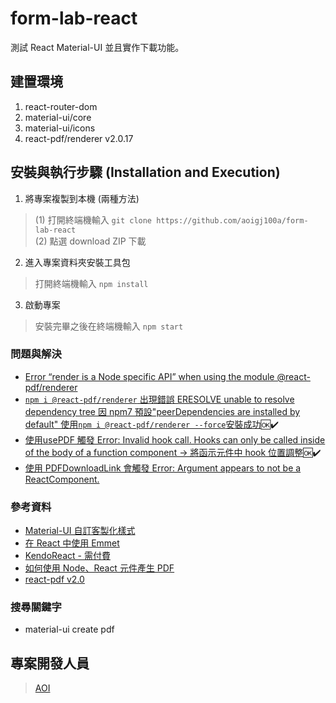 # form-lab-react

測試 React Material-UI 並且實作下載功能。

## 建置環境
1. react-router-dom
2. material-ui/core
3. material-ui/icons
4. react-pdf/renderer v2.0.17

## 安裝與執行步驟 (Installation and Execution)
1. 將專案複製到本機 (兩種方法)
> (1) 打開終端機輸入 
`git clone https://github.com/aoigj100a/form-lab-react`</br>
> (2) 點選 download ZIP 下載

2. 進入專案資料夾安裝工具包
> 打開終端機輸入
`npm install`

3. 啟動專案
> 安裝完畢之後在終端機輸入
`npm start`

### 問題與解決
- [Error “render is a Node specific API” when using the module @react-pdf/renderer](https://stackoverflow.com/questions/67185914/error-render-is-a-node-specific-api-when-using-the-module-react-pdf-renderer)
- [`npm i @react-pdf/renderer` 出現錯誤 ERESOLVE unable to resolve dependency tree 因 npm7 預設"peerDependencies are installed by default" 使用`npm i @react-pdf/renderer --force`安裝成功](https://docs.npmjs.com/cli/v7/configuring-npm/package-json#peerdependencies):ok::heavy_check_mark:
- [使用usePDF 觸發 Error: Invalid hook call. Hooks can only be called inside of the body of a function component -> 將函示元件中 hook 位置調整](https://reactjs.org/link/invalid-hook-call):ok::heavy_check_mark:
- [使用 PDFDownloadLink 會觸發 Error: Argument appears to not be a ReactComponent.](https://www.google.com.tw/search?q=Error:+Argument+appears+to+not+be+a+ReactComponent.+Keys:+type,box,style,props,children&source=lmns&hl=zh-TW&sa=X&ved=2ahUKEwjN6eakjpLyAhXFIqYKHX5wDVAQ_AUoAHoECAEQAA)
<!-- - :joy_cat: :ok::heavy_check_mark: -->

### 參考資料
 - [Material-UI 自訂客製化樣式](https://www.youtube.com/watch?v=bDkB3LoQKxs)
 - [在 React 中使用 Emmet](https://www.youtube.com/watch?v=ph65TPiNmKo)
 - [KendoReact - 需付費](https://www.telerik.com/kendo-react-ui/components/introduction/)
 - [如何使用 Node、React 元件產生 PDF](https://www.pdftron.com/blog/react/react-to-pdf/)
 - [react-pdf v2.0](https://react-pdf.org/blog/announcing-react-pdf-v2)

### 搜尋關鍵字
- material-ui create pdf

## 專案開發人員

>[AOI](https://github.com/aoigj100a)
